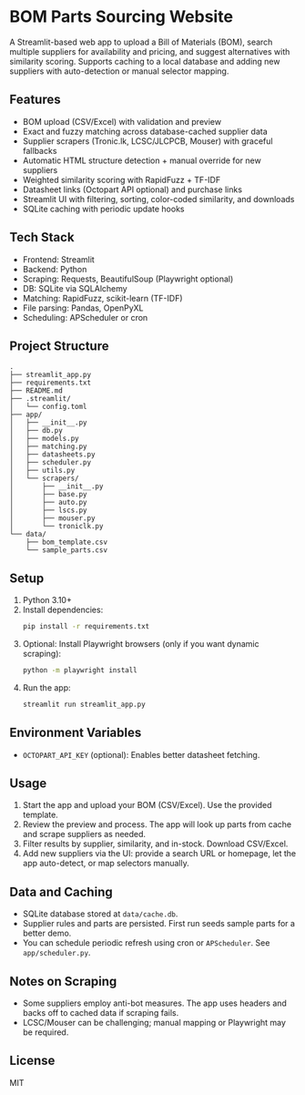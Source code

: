 #  BOM Parts Sourcing Website

A Streamlit-based web app to upload a Bill of Materials (BOM), search multiple suppliers for availability and pricing, and suggest alternatives with similarity scoring. Supports caching to a local database and adding new suppliers with auto-detection or manual selector mapping.

## Features
- BOM upload (CSV/Excel) with validation and preview
- Exact and fuzzy matching across database-cached supplier data
- Supplier scrapers (Tronic.lk, LCSC/JLCPCB, Mouser) with graceful fallbacks
- Automatic HTML structure detection + manual override for new suppliers
- Weighted similarity scoring with RapidFuzz + TF-IDF
- Datasheet links (Octopart API optional) and purchase links
- Streamlit UI with filtering, sorting, color-coded similarity, and downloads
- SQLite caching with periodic update hooks

## Tech Stack
- Frontend: Streamlit
- Backend: Python
- Scraping: Requests, BeautifulSoup (Playwright optional)
- DB: SQLite via SQLAlchemy
- Matching: RapidFuzz, scikit-learn (TF-IDF)
- File parsing: Pandas, OpenPyXL
- Scheduling: APScheduler or cron

## Project Structure
```
.
├── streamlit_app.py
├── requirements.txt
├── README.md
├── .streamlit/
│   └── config.toml
├── app/
│   ├── __init__.py
│   ├── db.py
│   ├── models.py
│   ├── matching.py
│   ├── datasheets.py
│   ├── scheduler.py
│   ├── utils.py
│   └── scrapers/
│       ├── __init__.py
│       ├── base.py
│       ├── auto.py
│       ├── lscs.py
│       ├── mouser.py
│       └── troniclk.py
└── data/
    ├── bom_template.csv
    └── sample_parts.csv
```

## Setup
1. Python 3.10+
2. Install dependencies:
   ```bash
   pip install -r requirements.txt
   ```
3. Optional: Install Playwright browsers (only if you want dynamic scraping):
   ```bash
   python -m playwright install
   ```
4. Run the app:
   ```bash
   streamlit run streamlit_app.py
   ```

## Environment Variables
- `OCTOPART_API_KEY` (optional): Enables better datasheet fetching.

## Usage
1. Start the app and upload your BOM (CSV/Excel). Use the provided template.
2. Review the preview and process. The app will look up parts from cache and scrape suppliers as needed.
3. Filter results by supplier, similarity, and in-stock. Download CSV/Excel.
4. Add new suppliers via the UI: provide a search URL or homepage, let the app auto-detect, or map selectors manually.

## Data and Caching
- SQLite database stored at `data/cache.db`.
- Supplier rules and parts are persisted. First run seeds sample parts for a better demo.
- You can schedule periodic refresh using cron or `APScheduler`. See `app/scheduler.py`.

## Notes on Scraping
- Some suppliers employ anti-bot measures. The app uses headers and backs off to cached data if scraping fails.
- LCSC/Mouser can be challenging; manual mapping or Playwright may be required.

## License
MIT
